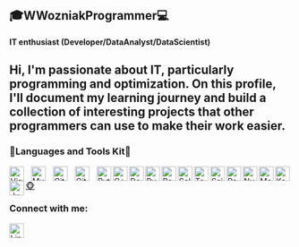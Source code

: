 ## :mortar_board:WWozniakProgrammer:computer:

**IT enthusiast (Developer/DataAnalyst/DataScientist)**

Hi, I'm passionate about IT, particularly programming and optimization. On this profile, I'll document my learning journey and build a collection of interesting projects that other programmers can use to make their work easier.
---
### :wrench:Languages and Tools Kit:briefcase:

<img align="left" alt="Visual Studio Code" width="26px" src="https://cdn.jsdelivr.net/gh/devicons/devicon/icons/vscode/vscode-original.svg" style="padding-right:10px;"/>
<img align="left" alt="MySQL" width="26px" src="https://cdn.jsdelivr.net/gh/devicons/devicon/icons/mysql/mysql-original.svg" style="padding-right:10px;" />
<img align="left" alt="Git" width="26px" src="https://cdn.jsdelivr.net/gh/devicons/devicon/icons/git/git-original.svg" style="padding-right:10px;" />
<img align="left" alt="GitHub" width="26px" src="https://user-images.githubusercontent.com/3369400/139447912-e0f43f33-6d9f-45f8-be46-2df5bbc91289.png" style="padding-right:10px;" />
<img align="left" alt="Python" width="26px" src="https://cdn.jsdelivr.net/gh/devicons/devicon@latest/icons/python/python-original.svg" style="padding-right:0px;" />
<img align="left" alt="C++" width="26px" src="https://cdn.jsdelivr.net/gh/devicons/devicon@latest/icons/cplusplus/cplusplus-original.svg"  style="padding-right:0px;" />
<img align="left" alt="Docker" width="26px" src="https://cdn.jsdelivr.net/gh/devicons/devicon@latest/icons/docker/docker-original.svg"  style="padding-right:0px;" />
<img align="left" alt="PyTorch" width="26px" src="https://cdn.jsdelivr.net/gh/devicons/devicon@latest/icons/pytorch/pytorch-original.svg"  style="padding-right:0px;" />
<img align="left" alt="RaspBerry Pi" width="26px" src="https://cdn.jsdelivr.net/gh/devicons/devicon@latest/icons/raspberrypi/raspberrypi-original.svg"  style="padding-right:0px;" />
<img align="left" alt="Selenium" width="26px" src="https://cdn.jsdelivr.net/gh/devicons/devicon@latest/icons/selenium/selenium-original.svg"  style="padding-right:0px;" />
<img align="left" alt="TensorFlow" width="26px" src="https://cdn.jsdelivr.net/gh/devicons/devicon@latest/icons/tensorflow/tensorflow-original.svg"  style="padding-right:0px;" />
<img align="left" alt="Scikitlearn" width="26px" src="https://cdn.jsdelivr.net/gh/devicons/devicon@latest/icons/scikitlearn/scikitlearn-original.svg"  style="padding-right:0px;" />
<img align="left" alt="Pandas" width="26px" src="https://cdn.jsdelivr.net/gh/devicons/devicon@latest/icons/pandas/pandas-original.svg"  style="padding-right:0px;" />
<img align="left" alt="NumPy" width="26px" src="https://cdn.jsdelivr.net/gh/devicons/devicon@latest/icons/numpy/numpy-original.svg"  style="padding-right:0px;" />
<img align="left" alt="Matplotlib" width="26px" src="https://cdn.jsdelivr.net/gh/devicons/devicon@latest/icons/matplotlib/matplotlib-original.svg"  style="padding-right:0px;" />
<img align="left" alt="Keras" width="26px" src="https://cdn.jsdelivr.net/gh/devicons/devicon@latest/icons/keras/keras-original.svg"  style="padding-right:0px;" />
<img align="left" alt="Jupyter" width="26px" src="https://cdn.jsdelivr.net/gh/devicons/devicon@latest/icons/jupyter/jupyter-original.svg"  style="padding-right:0px;" />
<a href="https://www.youtube.com/watch?v=rhvF2_JkDhQ">🐵</a>

### Connect with me:
[<img align="left" alt="Linkedin" width="26px" src="https://cdn.jsdelivr.net/gh/devicons/devicon@latest/icons/linkedin/linkedin-original.svg" />](https://www.linkedin.com/in/wojciech-wo%C5%BAniak-b97a3b298/)


